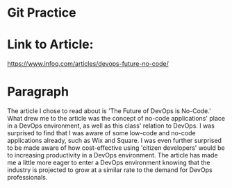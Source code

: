 # Git Practice
# Link to Article: 
https://www.infoq.com/articles/devops-future-no-code/

# Paragraph
The article I chose to read about is 'The Future of DevOps is No-Code.' What drew me to the article was the concept of no-code applications' place in a DevOps environment, as well as this class' relation to DevOps. I was surprised to find that I was aware of some low-code and no-code applications already, such as Wix and Square. I was even further surprised to be made aware of how cost-effective using 'citizen developers' would be to increasing productivity in a DevOps environment. The article has made me a little more eager to enter a DevOps environment knowing that the industry is projected to grow at a similar rate to the demand for DevOps professionals. 
